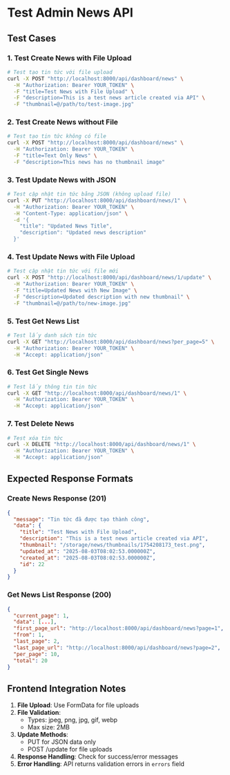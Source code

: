 # Test Admin News API

## Test Cases

### 1. Test Create News with File Upload
```bash
# Test tạo tin tức với file upload
curl -X POST "http://localhost:8000/api/dashboard/news" \
  -H "Authorization: Bearer YOUR_TOKEN" \
  -F "title=Test News with File Upload" \
  -F "description=This is a test news article created via API" \
  -F "thumbnail=@/path/to/test-image.jpg"
```

### 2. Test Create News without File
```bash
# Test tạo tin tức không có file
curl -X POST "http://localhost:8000/api/dashboard/news" \
  -H "Authorization: Bearer YOUR_TOKEN" \
  -F "title=Text Only News" \
  -F "description=This news has no thumbnail image"
```

### 3. Test Update News with JSON
```bash
# Test cập nhật tin tức bằng JSON (không upload file)
curl -X PUT "http://localhost:8000/api/dashboard/news/1" \
  -H "Authorization: Bearer YOUR_TOKEN" \
  -H "Content-Type: application/json" \
  -d '{
    "title": "Updated News Title",
    "description": "Updated news description"
  }'
```

### 4. Test Update News with File Upload
```bash
# Test cập nhật tin tức với file mới
curl -X POST "http://localhost:8000/api/dashboard/news/1/update" \
  -H "Authorization: Bearer YOUR_TOKEN" \
  -F "title=Updated News with New Image" \
  -F "description=Updated description with new thumbnail" \
  -F "thumbnail=@/path/to/new-image.jpg"
```

### 5. Test Get News List
```bash
# Test lấy danh sách tin tức
curl -X GET "http://localhost:8000/api/dashboard/news?per_page=5" \
  -H "Authorization: Bearer YOUR_TOKEN" \
  -H "Accept: application/json"
```

### 6. Test Get Single News
```bash
# Test lấy thông tin tin tức
curl -X GET "http://localhost:8000/api/dashboard/news/1" \
  -H "Authorization: Bearer YOUR_TOKEN" \
  -H "Accept: application/json"
```

### 7. Test Delete News
```bash
# Test xóa tin tức
curl -X DELETE "http://localhost:8000/api/dashboard/news/1" \
  -H "Authorization: Bearer YOUR_TOKEN" \
  -H "Accept: application/json"
```

## Expected Response Formats

### Create News Response (201)
```json
{
  "message": "Tin tức đã được tạo thành công",
  "data": {
    "title": "Test News with File Upload",
    "description": "This is a test news article created via API",
    "thumbnail": "/storage/news/thumbnails/1754208173_test.png",
    "updated_at": "2025-08-03T08:02:53.000000Z",
    "created_at": "2025-08-03T08:02:53.000000Z",
    "id": 22
  }
}
```

### Get News List Response (200)
```json
{
  "current_page": 1,
  "data": [...],
  "first_page_url": "http://localhost:8000/api/dashboard/news?page=1",
  "from": 1,
  "last_page": 2,
  "last_page_url": "http://localhost:8000/api/dashboard/news?page=2",
  "per_page": 10,
  "total": 20
}
```

## Frontend Integration Notes

1. **File Upload**: Use FormData for file uploads
2. **File Validation**:
   - Types: jpeg, png, jpg, gif, webp
   - Max size: 2MB
3. **Update Methods**:
   - PUT for JSON data only
   - POST /update for file uploads
4. **Response Handling**: Check for success/error messages
5. **Error Handling**: API returns validation errors in `errors` field
